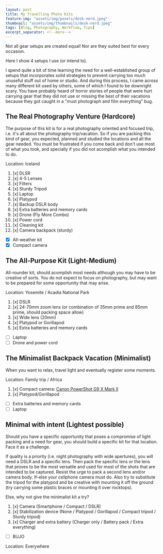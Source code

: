 ```yaml
---
layout: post
title: My Travelling Photo Kits
feature-img: "assets/img/pexels/desk-nerd.jpeg"
thumbnail: "assets/img/thumbnails/desk-nerd.jpeg"
tags: [Blog, Photography, Workflow, Tips]
excerpt_separator: <!--more-->
---
```


Not all gear setups are created equal! Nor are they suited best for every occasion. 

<!--more-->
Here I show 4 setups I use (or intend to).

I spend quite a bit of time learning the need for a well-established group of setups that incorporates solid strategies to prevent carrying too much unuseful stuff out of home or studio. And during this process, I came across many different kit used by others, some of which I found to be downright scary. You have probably heard of horror stories of people that were hurt carrying gear that they did not use or missing the best of their vacations because they got caught in a "must photograph and film everything" bug.

## The Real Photography Venture (Hardcore)

The purpose of this kit is for a real photography oriented and focused trip, i.e. it's all about the photography trip/vacation. So if you are packing this kind of gear, you expected, planned and studied the locations and all the gear needed. You must be frustrated if you come back and don't use most of what you took, and specially if you did not acomplish what you intended to do.

Location: Iceland

1. [x] DLSR
2. [x] 4-5 Lenses
3. [x] Filters
4. [x] Sturdy Tripod
5. [x] Laptop
6. [x] Platypod
7. [x] Backup DSLR body
8. [x] Extra batteries and memory cards
9. [x] Drone (Fly More Combo)
10. [x] Power cord
11. [x] Cleaning kit
12. [x] Camera backpack (sturdy)
- [x] All-weather kit
- [x] Compact camera

## The All-Purpose Kit (Light-Medium)

All-rounder kit, should acomplish most needs although you may have to be creative of sorts. You do not expect to focus on photography, but may want to be prepared for some opportunity that may arise.

Location: Yosemite / Acadia National Park

1. [x] DSLR
2. [x] 24-70mm zoom lens (or combination of 35mm prime and 85mm prime, should packing space allow)
3. [x] Wide lens (20mm)
4. [x] Platypod or Gorillapod
5. [x] Extra batteries and memory cards
- [ ] Laptop
- [ ] Drone and power cord

## The Minimalist Backpack Vacation (Minimalist)

When you want to relax, travel light and eventually register some moments.

Location: Family trip / Africa

1. [x] Compact camera: [Canon PowerShot G9 X Mark II](https://www.dpreview.com/products/canon/compacts/canon_g9xii)
2. [x] Platypod/Gorillapod
- [ ] Extra batteries and memory cards
- [ ] Laptop

## Minimal with intent (Lightest possible)

Should you have a specific opportunity that poses a compromise of light packing and a need for gear, you should build a specific kit for that location. Face it as a challenge. 

If quality is a priority (i.e. night photography with wide apertures), you will need a DSLR and a specific lens. Then pack the specific lens or the lens that proves to be the most versatile and used for most of the shots that are intended to be captured. Resist the urge to pack a second lens and/or camera body. If-else your cellphone camera must do. Also try to substitute the tripod for the platypod and be creative with mounting it off the ground (try carrying some plastic braces or mounting it over rocktops).

Else, why not give the minimalist kit a try?

1. [x] Camera (Smartphone / Compact / DSLR)
2. [x] Stabilization device (None / Platypod / Gorillapod / Compact tripod / Sturdy tripod)
3. [x] Charger and extra battery (Charger only / Battery pack / Extra everything)
- [ ] BUJO

Location: Everywhere
